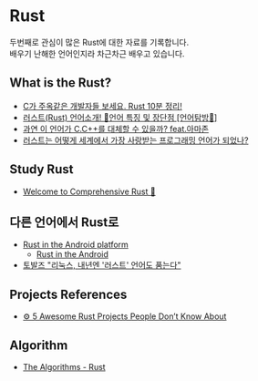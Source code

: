 # Rust
두번째로 관심이 많은 Rust에 대한 자료를 기록합니다.  
배우기 난해한 언어인지라 차근차근 배우고 있습니다.  

## What is the Rust?
- [C가 주옥같은 개발자들 보세요. Rust 10분 정리!](https://youtu.be/w1dlmOjDLX8)
- [러스트(Rust) 언어소개! 🥪언어 특징 및 장단점 [언어탐방🔎]](https://youtu.be/-uHfu3Qhbco)
- [과연 이 언어가 C.C++를 대체할 수 있을까? feat.아마존](https://youtu.be/S-01KjUJ3_Q)
- [러스트는 어떻게 세계에서 가장 사랑받는 프로그래밍 언어가 되었나?](https://www.technologyreview.kr/how-rust-went-from-a-side-project-to-the-worlds-most-loved-programming-language/)

## Study Rust
- [Welcome to Comprehensive Rust 🦀](https://google.github.io/comprehensive-rust/index.html)

## 다른 언어에서 Rust로
- [Rust in the Android platform](https://security.googleblog.com/2021/04/rust-in-android-platform.html)
  - [Rust in the Android](https://brunch.co.kr/@advisor/31)
- [토발즈 "리눅스, 내년엔 '러스트' 언어도 품는다"](https://zdnet.co.kr/view/?no=20220622162108)

## Projects References
- [⚙️ 5 Awesome Rust Projects People Don’t Know About](https://tomaszs2.medium.com/%EF%B8%8F-5-awesome-rust-projects-people-dont-know-about-9363b0a6fae2)

## Algorithm
- [The Algorithms - Rust](https://github.com/TheAlgorithms/Rust)
